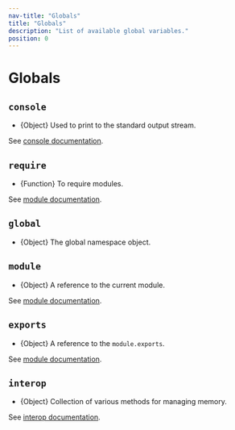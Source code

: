 ```yaml
---
nav-title: "Globals"
title: "Globals"
description: "List of available global variables."
position: 0
---
```


# Globals

## `console`
* {Object} Used to print to the standard output stream.

See [console documentation](Console.md).

## `require`
* {Function} To require modules.

See [module documentation](Modules.md).

## `global`
* {Object} The global namespace object.

## `module`
* {Object} A reference to the current module.

See [module documentation](Modules.md).

## `exports`
* {Object} A reference to the `module.exports`.

See [module documentation](Modules.md).

## `interop`
* {Object} Collection of various methods for managing memory.

See [interop documentation](Interop.md).
